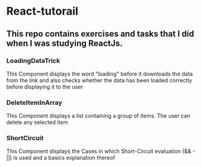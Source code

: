 # React-tutorail

## This repo contains exercises and tasks that I did when I was studying ReactJs.


### LoadingDataTrick
This Component displays the word "loading" before it downloads the data from the link and also checks whether the data has been loaded correctly before displaying it to the user

### DeleteItemInArray
This Component displays a list containing a group of items. The user can delete any selected item

### ShortCircuit
This Component displays the Cases in which Short-Circuit evaluation (&& - ||) is used and a basics explanation thereof